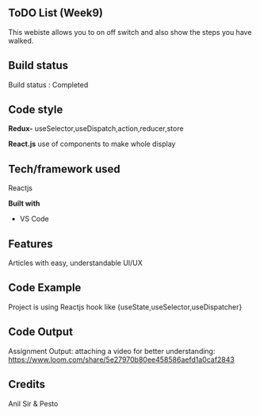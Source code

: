 ## ToDO List (Week9)
This webiste allows you to on off switch and also show the steps you have walked.


## Build status

Build status : Completed

## Code style

**Redux-**
	useSelector,useDispatch,action,reducer,store

**React.js**
use of components to make whole display

## Tech/framework used

Reactjs

**Built with**

-   VS Code

## Features

Articles with easy, understandable UI/UX

## Code Example

Project is using Reactjs hook like {useState,useSelector,useDispatcher}


## Code Output

Assignment Output:
attaching a video for better understanding: 
https://www.loom.com/share/5e27970b80ee458586aefd1a0caf2843



## Credits

Anil Sir & Pesto

